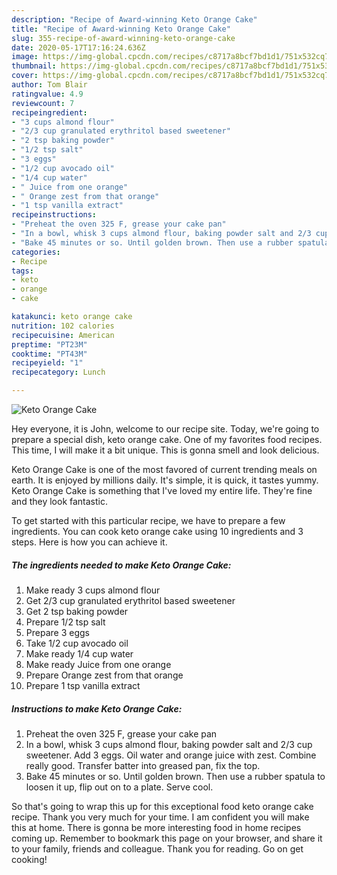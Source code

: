 ```yaml
---
description: "Recipe of Award-winning Keto Orange Cake"
title: "Recipe of Award-winning Keto Orange Cake"
slug: 355-recipe-of-award-winning-keto-orange-cake
date: 2020-05-17T17:16:24.636Z
image: https://img-global.cpcdn.com/recipes/c8717a8bcf7bd1d1/751x532cq70/keto-orange-cake-recipe-main-photo.jpg
thumbnail: https://img-global.cpcdn.com/recipes/c8717a8bcf7bd1d1/751x532cq70/keto-orange-cake-recipe-main-photo.jpg
cover: https://img-global.cpcdn.com/recipes/c8717a8bcf7bd1d1/751x532cq70/keto-orange-cake-recipe-main-photo.jpg
author: Tom Blair
ratingvalue: 4.9
reviewcount: 7
recipeingredient:
- "3 cups almond flour"
- "2/3 cup granulated erythritol based sweetener"
- "2 tsp baking powder"
- "1/2 tsp salt"
- "3 eggs"
- "1/2 cup avocado oil"
- "1/4 cup water"
- " Juice from one orange"
- " Orange zest from that orange"
- "1 tsp vanilla extract"
recipeinstructions:
- "Preheat the oven 325 F, grease your cake pan"
- "In a bowl, whisk 3 cups almond flour, baking powder salt and 2/3 cup sweetener. Add 3 eggs. Oil water and orange juice with zest. Combine really good. Transfer batter into greased pan, fix the top."
- "Bake 45 minutes or so. Until golden brown. Then use a rubber spatula to loosen it up, flip out on to a plate. Serve cool."
categories:
- Recipe
tags:
- keto
- orange
- cake

katakunci: keto orange cake 
nutrition: 102 calories
recipecuisine: American
preptime: "PT23M"
cooktime: "PT43M"
recipeyield: "1"
recipecategory: Lunch

---
```



![Keto Orange Cake](https://img-global.cpcdn.com/recipes/c8717a8bcf7bd1d1/751x532cq70/keto-orange-cake-recipe-main-photo.jpg)

Hey everyone, it is John, welcome to our recipe site. Today, we're going to prepare a special dish, keto orange cake. One of my favorites food recipes. This time, I will make it a bit unique. This is gonna smell and look delicious.

Keto Orange Cake is one of the most favored of current trending meals on earth. It is enjoyed by millions daily. It's simple, it is quick, it tastes yummy. Keto Orange Cake is something that I've loved my entire life. They're fine and they look fantastic.




To get started with this particular recipe, we have to prepare a few ingredients. You can cook keto orange cake using 10 ingredients and 3 steps. Here is how you can achieve it.

<!--inarticleads1-->

##### The ingredients needed to make Keto Orange Cake:

1. Make ready 3 cups almond flour
1. Get 2/3 cup granulated erythritol based sweetener
1. Get 2 tsp baking powder
1. Prepare 1/2 tsp salt
1. Prepare 3 eggs
1. Take 1/2 cup avocado oil
1. Make ready 1/4 cup water
1. Make ready  Juice from one orange
1. Prepare  Orange zest from that orange
1. Prepare 1 tsp vanilla extract




<!--inarticleads2-->

##### Instructions to make Keto Orange Cake:

1. Preheat the oven 325 F, grease your cake pan
1. In a bowl, whisk 3 cups almond flour, baking powder salt and 2/3 cup sweetener. Add 3 eggs. Oil water and orange juice with zest. Combine really good. Transfer batter into greased pan, fix the top.
1. Bake 45 minutes or so. Until golden brown. Then use a rubber spatula to loosen it up, flip out on to a plate. Serve cool.




So that's going to wrap this up for this exceptional food keto orange cake recipe. Thank you very much for your time. I am confident you will make this at home. There is gonna be more interesting food in home recipes coming up. Remember to bookmark this page on your browser, and share it to your family, friends and colleague. Thank you for reading. Go on get cooking!
